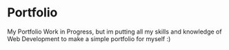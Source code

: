 # Portfolio
My Portfolio
Work in Progress, but im putting all my skills and knowledge of Web Development to make a simple portfolio for myself :)
